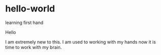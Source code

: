 # hello-world
learning first hand

Hello

I am extremely new to this. I am used to working with my hands now it is time to work with my brain.
